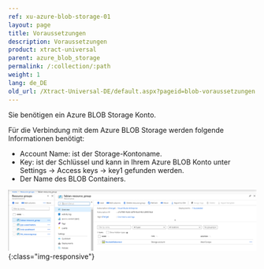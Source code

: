 ```yaml
---
ref: xu-azure-blob-storage-01
layout: page
title: Voraussetzungen
description: Voraussetzungen
product: xtract-universal
parent: azure_blob_storage
permalink: /:collection/:path
weight: 1
lang: de_DE
old_url: /Xtract-Universal-DE/default.aspx?pageid=blob-voraussetzungen
---
```


Sie benötigen ein Azure BLOB Storage Konto.

Für die Verbindung mit dem Azure BLOB Storage werden folgende Informationen benötigt: 
- Account Name: ist der Storage-Kontoname.
- Key: ist der Schlüssel und kann in Ihrem Azure BLOB Konto unter Settings -> Access keys -> key1 gefunden werden. 
- Der Name des BLOB Containers.  

![azure-blob-storage-02](/img/content/azure-blob-storage-02.png){:class="img-responsive"}